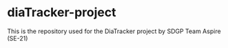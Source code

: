 # diaTracker-project
This is the repository used for the DiaTracker project by SDGP Team Aspire (SE-21)
